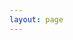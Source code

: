 ```yaml
---
layout: page
---
```


<script setup>
// import ImageLogo from '../.vitepress/components/tools/ImageLogo.vue'
import NavLink from '@/components/Guide/Index.vue';
</script>

<NavLink/>
